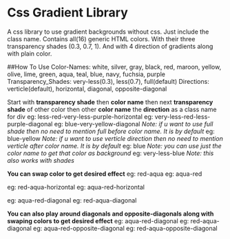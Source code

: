 # Css Gradient Library
 A css library to use gradient backgrounds without css. Just include the class name.
 Contains all(16) generic HTML colors. With their three transparency shades (0.3, 0.7, 1). And with 4 direction of gradients along with plain color.

 ##How To Use
 Color-Names: white, silver, gray, black, red, maroon, yellow, olive, lime, green, aqua, teal, blue, navy, fuchsia, purple
 Transparency_Shades: very-less(0.3), less(0.7), full(default)
 Directions: verticle(default), horizontal, diagonal, opposite-diagonal

 Start with **transparency shade** then **color name** then next **transparency shade** of other color then other **color name** the **direction** as a class name for div
  eg: less-red-very-less-purple-horizontal
 eg: very-less-red-less-purple-diagonal
 eg: blue-very-yellow-diagonal *Note: if u want to use full shade then no need to mention full before color name. It is by default*
 eg: blue-yellow *Note: if u want to use verticle direction then no need to mention verticle after color name. It is by default*
 eg: blue *Note: you can use just the color name to get that color as background*
 eg: very-less-blue *Note: this also works with shades*
 
 **You can swap color to get desired effect**
 eg: red-aqua
 eg: aqua-red

 eg: red-aqua-horizontal
 eg: aqua-red-horizontal
 
 eg: aqua-red-diagonal
 eg: red-aqua-diagonal
 
 **You can also play around diagonals and opposite-diagonals along with swaping colors to get desired effect**
 eg: aqua-red-diagonal
 eg: red-aqua-diagonal
 eg: aqua-red-opposite-diagonal
 eg: red-aqua-opposite-diagonal



